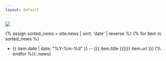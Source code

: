 ```yaml
---
layout: default
---
```

<picture class="pixels full">
    <source srcset="../assets/cairo-news-dark.png" media="(prefers-color-scheme: dark)">
    <img src="../assets/cairo-news.png">
</picture>

{% assign sorted_news = site.news | sort: 'date' | reverse %}
{% for item in sorted_news %}
  - <span class="date">{{ item.date | date: "%Y-%m-%d" }}</span> -- <span class="title">[{{ item.title }}]({{ item.url }})</span>
{% endfor %}{:.news}
